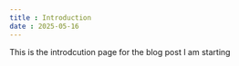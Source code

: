 ```yaml
---
title : Introduction
date : 2025-05-16
---
```

This is the introdcution page for the blog post I am starting
